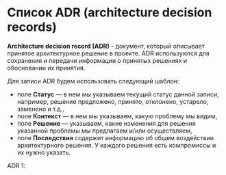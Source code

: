 # Список ADR (architecture decision records)

**Architecture decision record (ADR)**  - документ, который описывает принятое архитектурное решение в проекте. ADR используются для сохранения и передачи информации о принятых решениях и обосновании их принятия.

Для записи ADR будем использовать следующий шаблон:
- поле **Статус** — в нем мы указываем текущий статус данной записи, например, решение предложено, принято, отклонено, устарело, заменено и т.д.,
- поле **Контекст** — в нем мы указываем, какую проблему мы видим,
- поле **Решение** — указываем, какие изменения для решения указанной проблемы мы предлагаем и/или осуществляем,
- поле **Последствия** содержит информацию об общем воздействии архитектурного решения. У каждого решения есть компромиссы и их нужно указать.

ADR 1: 

